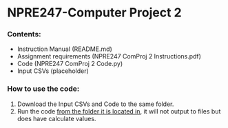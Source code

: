 # NPRE247-Computer Project 2
### Contents:
- Instruction Manual (README.md)
- Assignment requirements (NPRE247 ComProj 2 Instructions.pdf)
- Code (NPRE247 ComProj 2 Code.py)
- Input CSVs (placeholder)

### How to use the code:
1. Download the Input CSVs and Code to the same folder.
2. Run the code <ins>from the folder it is located in</ins>, it will not output to files but does have calculate values.
